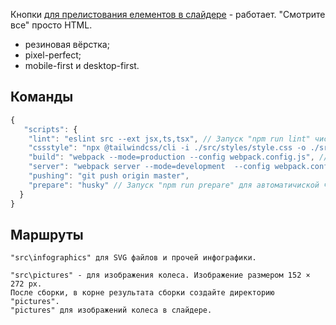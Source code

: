 
Кнопки [для прелистования елементов в слайдере](https://tryd0g0lik.github.io/slider/) - работает.
"Смотрите все" просто HTML.
- резиновая вёрстка;
- pixel-perfect;
- mobile-first и desktop-first.


## Команды
```js
{
   "scripts": {
    "lint": "eslint src --ext jsx,ts,tsx", // Запуск "npm run lint" чистим ком
    "cssstyle": "npx @tailwindcss/cli -i ./src/styles/style.css -o ./src/output.css --watch"// После запуска сервера запускаем cssstyle. Работает с файлом "src\styles" Установлен, чтоб получить нулевой стиль.
    "build": "webpack --mode=production --config webpack.config.js", // сборка
    "server": "webpack server --mode=development  --config webpack.config.js", // Запускаем сервер
    "pushing": "git push origin master",
    "prepare": "husky" // Запуск "npm run prepare" для автоматичиской чистки кода
  }
}
```

## Маршруты
```code
"src\infographics" для SVG файлов и прочей инфографики.

"src\pictures" - для изображения колеса. Изображение размером 152 × 272 px.
После сборки, в корне результата сборки создайте директорию "pictures".
"pictures" для изображений колеса в слайдере.
```
